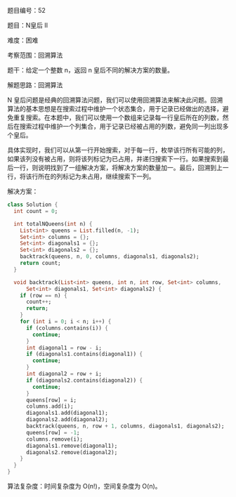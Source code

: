 题目编号：52

题目：N皇后 II

难度：困难

考察范围：回溯算法

题干：给定一个整数 n，返回 n 皇后不同的解决方案的数量。

解题思路：回溯算法

N 皇后问题是经典的回溯算法问题，我们可以使用回溯算法来解决此问题。回溯算法的基本思想是在搜索过程中维护一个状态集合，用于记录已经做出的选择，避免重复搜索。在本题中，我们可以使用一个数组来记录每一行皇后所在的列数，然后在搜索过程中维护一个列集合，用于记录已经被占用的列数，避免同一列出现多个皇后。

具体实现时，我们可以从第一行开始搜索，对于每一行，枚举该行所有可能的列，如果该列没有被占用，则将该列标记为已占用，并递归搜索下一行。如果搜索到最后一行，则说明找到了一组解决方案，将解决方案的数量加一。最后，回溯到上一行，将该行所在的列标记为未占用，继续搜索下一列。

解决方案：

```dart
class Solution {
  int count = 0;

  int totalNQueens(int n) {
    List<int> queens = List.filled(n, -1);
    Set<int> columns = {};
    Set<int> diagonals1 = {};
    Set<int> diagonals2 = {};
    backtrack(queens, n, 0, columns, diagonals1, diagonals2);
    return count;
  }

  void backtrack(List<int> queens, int n, int row, Set<int> columns,
      Set<int> diagonals1, Set<int> diagonals2) {
    if (row == n) {
      count++;
      return;
    }
    for (int i = 0; i < n; i++) {
      if (columns.contains(i)) {
        continue;
      }
      int diagonal1 = row - i;
      if (diagonals1.contains(diagonal1)) {
        continue;
      }
      int diagonal2 = row + i;
      if (diagonals2.contains(diagonal2)) {
        continue;
      }
      queens[row] = i;
      columns.add(i);
      diagonals1.add(diagonal1);
      diagonals2.add(diagonal2);
      backtrack(queens, n, row + 1, columns, diagonals1, diagonals2);
      queens[row] = -1;
      columns.remove(i);
      diagonals1.remove(diagonal1);
      diagonals2.remove(diagonal2);
    }
  }
}
```

算法复杂度：时间复杂度为 O(n!)，空间复杂度为 O(n)。